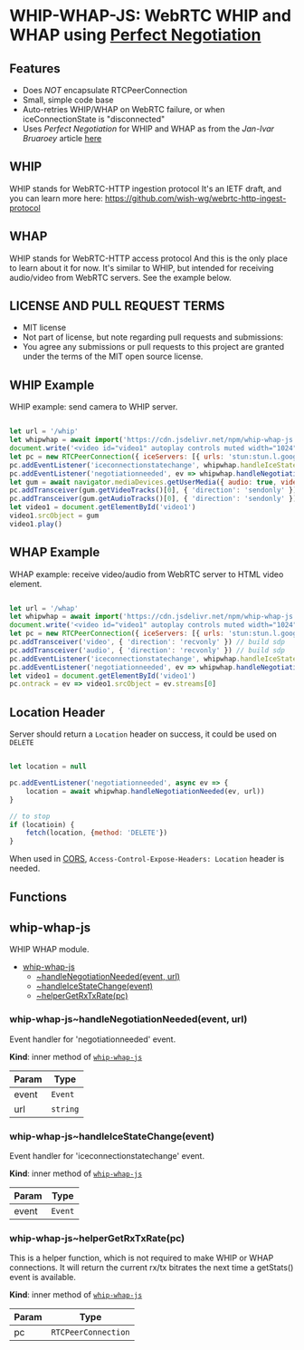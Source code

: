 [1]: https://blog.mozilla.org/webrtc/perfect-negotiation-in-webrtc/

# WHIP-WHAP-JS: WebRTC WHIP and WHAP using [Perfect Negotiation][1]

## Features
- Does *NOT* encapsulate RTCPeerConnection
- Small, simple code base
- Auto-retries WHIP/WHAP on WebRTC failure, or when iceConnectionState is "disconnected"
- Uses *Perfect Negotiation* for WHIP and WHAP as from the _Jan-Ivar Bruaroey_ article [here][1]


## WHIP
WHIP stands for WebRTC-HTTP ingestion protocol
It's an IETF draft, and you can learn more here:
https://github.com/wish-wg/webrtc-http-ingest-protocol

## WHAP
WHIP stands for WebRTC-HTTP access protocol
And this is the only place to learn about it for now.
It's similar to WHIP, but intended for receiving audio/video from WebRTC servers.
See the example below.

## LICENSE AND PULL REQUEST TERMS
- MIT license
- Not part of license, but note regarding pull requests and submissions:
- You agree any submissions or pull requests to this project are granted under the terms of the MIT open source license.


## WHIP Example

WHIP example: send camera to WHIP server.
```js

let url = '/whip'
let whipwhap = await import('https://cdn.jsdelivr.net/npm/whip-whap-js')
document.write('<video id="video1" autoplay controls muted width="1024" allowfullscreen/>')
let pc = new RTCPeerConnection({ iceServers: [{ urls: 'stun:stun.l.google.com:19302' }] })
pc.addEventListener('iceconnectionstatechange', whipwhap.handleIceStateChange)
pc.addEventListener('negotiationneeded', ev => whipwhap.handleNegotiationNeeded(ev, url))
let gum = await navigator.mediaDevices.getUserMedia({ audio: true, video: true })
pc.addTransceiver(gum.getVideoTracks()[0], { 'direction': 'sendonly' })
pc.addTransceiver(gum.getAudioTracks()[0], { 'direction': 'sendonly' })
let video1 = document.getElementById('video1')
video1.srcObject = gum
video1.play()

```

## WHAP Example

WHAP example: receive video/audio from WebRTC server to HTML video element. 
```js

let url = '/whap'
let whipwhap = await import('https://cdn.jsdelivr.net/npm/whip-whap-js')
document.write('<video id="video1" autoplay controls muted width="1024" allowfullscreen/>')
let pc = new RTCPeerConnection({ iceServers: [{ urls: 'stun:stun.l.google.com:19302' }] })
pc.addTransceiver('video', { 'direction': 'recvonly' }) // build sdp
pc.addTransceiver('audio', { 'direction': 'recvonly' }) // build sdp
pc.addEventListener('iceconnectionstatechange', whipwhap.handleIceStateChange)
pc.addEventListener('negotiationneeded', ev => whipwhap.handleNegotiationNeeded(ev, url))
let video1 = document.getElementById('video1')
pc.ontrack = ev => video1.srcObject = ev.streams[0]

```

## Location Header

Server should return a `Location` header on success, it could be used on `DELETE`

```js

let location = null

pc.addEventListener('negotiationneeded', async ev => {
    location = await whipwhap.handleNegotiationNeeded(ev, url))
}

// to stop
if (locatioin) {
    fetch(location, {method: 'DELETE'})
}

```

When used in [CORS](https://developer.mozilla.org/en-US/docs/Web/HTTP/CORS), `Access-Control-Expose-Headers: Location` header is needed.

## Functions
<a name="module_whip-whap-js"></a>

## whip-whap-js
WHIP WHAP module.


* [whip-whap-js](#module_whip-whap-js)
    * [~handleNegotiationNeeded(event, url)](#module_whip-whap-js..handleNegotiationNeeded)
    * [~handleIceStateChange(event)](#module_whip-whap-js..handleIceStateChange)
    * [~helperGetRxTxRate(pc)](#module_whip-whap-js..helperGetRxTxRate)

<a name="module_whip-whap-js..handleNegotiationNeeded"></a>

### whip-whap-js~handleNegotiationNeeded(event, url)
Event handler for 'negotiationneeded' event.

**Kind**: inner method of [<code>whip-whap-js</code>](#module_whip-whap-js)  

| Param | Type |
| --- | --- |
| event | <code>Event</code> | 
| url | <code>string</code> | 


<a name="module_whip-whap-js..handleIceStateChange"></a>

### whip-whap-js~handleIceStateChange(event)
Event handler for 'iceconnectionstatechange' event.

**Kind**: inner method of [<code>whip-whap-js</code>](#module_whip-whap-js)  

| Param | Type |
| --- | --- |
| event | <code>Event</code> | 


<a name="module_whip-whap-js..helperGetRxTxRate"></a>

### whip-whap-js~helperGetRxTxRate(pc)
This is a helper function, which is not required
to make WHIP or WHAP connections.
It will return the current rx/tx bitrates
the next time a getStats() event is available.

**Kind**: inner method of [<code>whip-whap-js</code>](#module_whip-whap-js)  

| Param | Type |
| --- | --- |
| pc | <code>RTCPeerConnection</code> | 
